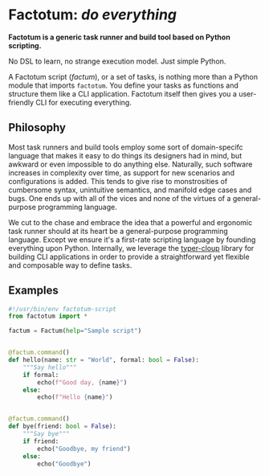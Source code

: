 # Factotum: *do everything*

**Factotum is a generic task runner and build tool based on Python scripting.**

No DSL to learn, no strange execution model. Just simple Python.

A Factotum script (*factum*), or a set of tasks, is nothing more than a Python module that imports `factotum`. You define your tasks as functions and structure them like a CLI application. Factotum itself then gives you a user-friendly CLI for executing everything.

## Philosophy

Most task runners and build tools employ some sort of domain-specifc language that makes it easy to do things its designers had in mind, but awkward or even impossible to do anything else. Naturally, such software increases in complexity over time, as support for new scenarios and configurations is added. This tends to give rise to monstrosities of cumbersome syntax, unintuitive semantics, and manifold edge cases and bugs. One ends up with all of the vices and none of the virtues of a general-purpose programming language.

We cut to the chase and embrace the idea that a powerful and ergonomic task runner should at its heart be a general-purpose programming language. Except we ensure it's a first-rate scripting language by founding everything upon Python. Internally, we leverage the [typer-cloup] library for building CLI applications in order to provide a straightforward yet flexible and composable way to define tasks.

## Examples

```python
#!/usr/bin/env factotum-script
from factotum import *

factum = Factum(help="Sample script")


@factum.command()
def hello(name: str = "World", formal: bool = False):
    """Say hello"""
    if formal:
        echo(f"Good day, {name}")
    else:
        echo(f"Hello {name}")


@factum.command()
def bye(friend: bool = False):
    """Say bye"""
    if friend:
        echo("Goodbye, my friend")
    else:
        echo("Goodbye")
```

[typer-cloup]: https://github.com/alexreg/typer-cloup

